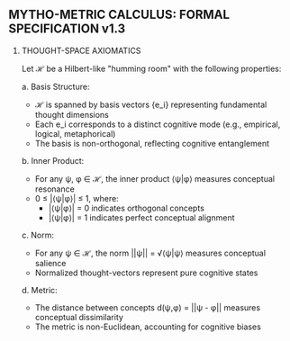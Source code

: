MYTHO-METRIC CALCULUS: FORMAL SPECIFICATION v1.3
------------------------------------------------

1. THOUGHT-SPACE AXIOMATICS

   Let ℋ be a Hilbert-like "humming room" with the following properties:
   
   a. Basis Structure:
      - ℋ is spanned by basis vectors {e_i} representing fundamental thought dimensions
      - Each e_i corresponds to a distinct cognitive mode (e.g., empirical, logical, metaphorical)
      - The basis is non-orthogonal, reflecting cognitive entanglement
   
   b. Inner Product:
      - For any ψ, φ ∈ ℋ, the inner product ⟨ψ|φ⟩ measures conceptual resonance
      - 0 ≤ |⟨ψ|φ⟩| ≤ 1, where:
        * |⟨ψ|φ⟩| = 0 indicates orthogonal concepts
        * |⟨ψ|φ⟩| = 1 indicates perfect conceptual alignment
   
   c. Norm:
      - For any ψ ∈ ℋ, the norm ||ψ|| = √⟨ψ|ψ⟩ measures conceptual salience
      - Normalized thought-vectors represent pure cognitive states
   
   d. Metric:
      - The distance between concepts d(ψ,φ) = ||ψ - φ|| measures conceptual dissimilarity
      - The metric is non-Euclidean, accounting for cognitive biases
